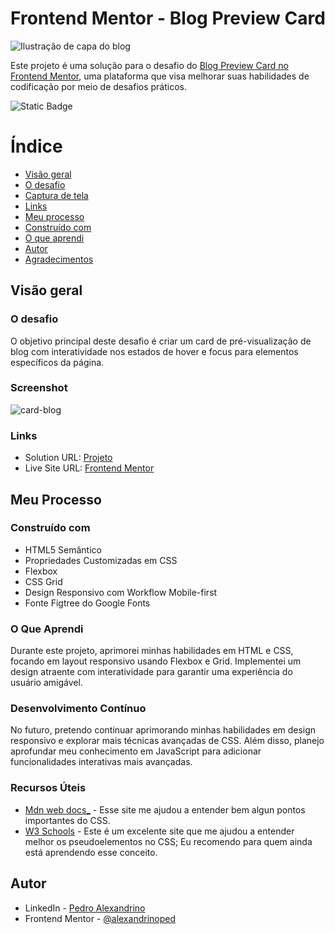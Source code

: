 <h1 align="center"> Frontend Mentor - Blog Preview Card </h1>

![Ilustração de capa do blog](https://github.com/alexandrinoped/blog-preview-card/assets/133719080/ed092520-5a5b-47b5-a781-816e09f56307)

Este projeto é uma solução para o desafio do [Blog Preview Card no Frontend Mentor](https://www.frontendmentor.io/challenges/blog-preview-card-ckPaj01IcS), uma plataforma que visa melhorar suas habilidades de codificação por meio de desafios práticos.


<img alt="Static Badge" src="https://img.shields.io/badge/https%3A%2F%2Fgithub.com%2Falexandrinoped%2Fblog-preview-card">

# Índice 

* [Visão geral](#visão-geral)
* [O desafio](#o-desafio)
* [Captura de tela](#captura-de-tela)
* [Links](#links)
* [Meu processo](#meu-processo)
* [Construído com](#construído-com)
* [O que aprendi](#o-que-aprendi)
* [Autor](#autor)
* [Agradecimentos](#agradecimentos)


## Visão geral

### O desafio

O objetivo principal deste desafio é criar um card de pré-visualização de blog com interatividade nos estados de hover e focus para elementos específicos da página.

### Screenshot

![card-blog](https://github.com/alexandrinoped/blog-preview-card/assets/133719080/762340ea-11ef-443e-8070-2a56b3fca51b)



### Links

- Solution URL: [Projeto](https://alexandrinoped.github.io/blog-preview-card/)
- Live Site URL: [Frontend Mentor](https://www.frontendmentor.io/challenges/blog-preview-card-ckPaj01IcS/hub)

## Meu Processo

### Construído com

- HTML5 Semântico
- Propriedades Customizadas em CSS
- Flexbox
- CSS Grid
- Design Responsivo com Workflow Mobile-first
- Fonte Figtree do Google Fonts


### O Que Aprendi

Durante este projeto, aprimorei minhas habilidades em HTML e CSS, focando em layout responsivo usando Flexbox e Grid. 
Implementei um design atraente com interatividade para garantir uma experiência do usuário amigável.

### Desenvolvimento Contínuo

No futuro, pretendo continuar aprimorando minhas habilidades em design responsivo e explorar mais técnicas avançadas de CSS. Além disso, planejo aprofundar meu conhecimento em JavaScript para adicionar funcionalidades interativas mais avançadas.

### Recursos Úteis

- [Mdn web docs_](https://developer.mozilla.org/pt-BR/docs/Web/CSS) - Esse site me ajudou a entender bem algun pontos importantes do CSS.
- [W3 Schools](https://www.w3schools.com/css/default.asp) - Este é um excelente site que me ajudou a entender melhor os pseudoelementos no CSS; Eu recomendo para quem ainda está aprendendo esse conceito.
  

## Autor

- LinkedIn - [Pedro Alexandrino](https://www.linkedin.com/in/pedro-alexandrino/)
- Frontend Mentor - [@alexandrinoped](https://www.frontendmentor.io/profile/alexandrinoped)


